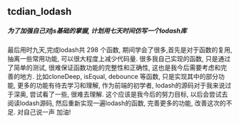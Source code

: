 ## tcdian_lodash
##### 为了加强自己对js基础的掌握, 计划用七天时间仿写一个lodash库
最后用时九天,完成lodash共 298 个函数, 期间学会了很多,首先是对于函数的复用, 抽离一些常用功能, 可以很大程度上减少代码量.
很多我自己实现的函数, 只是通过了简单的测试, 很难保证函数功能的完整性和正确性, 这也是我今后需要考虑和完善的地方.
比如cloneDeep, isEqual, debounce 等函数, 只是实现其中的部分功能, 更多的功能有待去学习和理解, 作为前端的初学者,
lodash的源码对于我来说过于深奥, 尝试看了一些, 很难去理解. 这个应该是我今后的努力目标, 以后会尝试去阅读lodash源码,
然后重新实现一遍lodash的函数, 完善更多的功能, 改善这次的不足.
对自己说一声 加油!